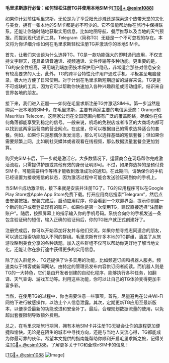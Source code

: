 **毛里求斯旅行必备：如何轻松注册TG并使用本地SIM卡[[TG💪+ @esim1088](https://t.me/s/esim1088)]**

如果你计划前往毛里求斯，无论是为了享受阳光沙滩还是探索这个热带天堂的文化与美食，拥有一张本地的SIM卡都是必不可少的。它不仅能帮助你在旅行中保持联系，还能让你随时随地获取实用信息，比如地图导航、餐厅推荐以及当地的天气预报。而提到现代通讯工具，Telegram（简称TG）无疑是一个不可忽视的存在。本文将为你详细介绍如何在毛里求斯轻松注册TG并激活你的本地SIM卡。

首先，让我们来谈谈为什么选择TG。TG是一款功能强大的即时通讯应用，不仅支持文字聊天，还具备语音通话、视频通话、文件传输等多种功能。更重要的是，TG的安全性极高，采用端到端加密技术保护用户隐私，非常适合那些对信息安全有较高要求的人士。此外，TG的跨平台特性允许用户通过手机、平板甚至电脑登录，极大地方便了日常使用。对于计划在毛里求斯短期逗留的游客来说，TG更是不可或缺的工具，因为它可以帮助你快速加入各种兴趣群组或活动组织，结识来自世界各地的朋友。

接下来，我们进入正题——如何在毛里求斯注册TG并激活SIM卡。第一步当然是购买一张本地的SIM卡。在毛里求斯，主要有两家主要的电信运营商：Orange和Mauritius Telecom。这两家公司在全国范围内都有广泛的覆盖网络，确保你在任何角落都能享受到稳定的信号。一般来说，机场的免税店或者市区的大商场内都可以找到这两家运营商的营业网点。在这里，你可以根据自己的需求选择适合的套餐。例如，如果你只是想偶尔发发消息，那么可以选择基础的短信套餐；但如果你需要频繁上网，比如刷社交媒体或者观看在线视频，那么数据流量套餐会更加划算。

购买完SIM卡后，下一步就是激活它。大多数情况下，运营商会在现场帮你完成激活流程，只需提供护照或其他有效的身份证明即可。不过，如果你选择的是预付费SIM卡，可能需要稍作等待才能收到激活成功的通知。在此期间，请确保你的手机已经设置为接收短信的状态，因为激活过程中可能会发送验证码到你的手机上。

当SIM卡成功激活后，接下来就是安装并注册TG了。TG的应用程序可以在Google Play Store或Apple App Store免费下载。打开应用商店搜索“Telegram”，然后点击安装按钮。安装完成后，启动应用程序，你会看到一个欢迎界面，提示你创建一个新的账户或者登录现有的账户。如果你是第一次使用TG，建议直接选择“注册新账户”。随后，按照屏幕上的指示输入你的手机号码。系统会向你的手机发送一条包含验证码的短信，输入正确的验证码后，你的TG账户就正式创建好了。

注册完成后，你可以开始添加好友并与他们交流。如果你想寻找志同道合的朋友，可以通过搜索功能加入不同的群组。毛里求斯有许多本地的TG群组，涵盖了从旅游攻略到美食分享的各种话题。加入这些群组不仅可以帮助你更好地了解当地文化，还能让你在旅行途中获得更多的实用信息。

除了加入群组外，TG还提供了许多实用的功能，比如频道订阅和机器人服务。频道类似于博客或新闻网站，由特定的管理员发布内容供订阅者阅读。而机器人则是TG的一大特色，它们是由开发者创建的自动化程序，能够执行各种任务，如翻译、天气查询、游戏互动等。利用这些功能，你可以让自己的TG体验变得更加丰富多彩。

当然，在使用TG的过程中，你也需要注意一些事项。首先，尽量避免在公共Wi-Fi网络下进行敏感操作，以防止个人信息泄露。其次，定期更新TG应用至最新版本，以便享受最新的功能改进和安全补丁。最后，合理规划数据流量的使用，以免超出套餐限制导致额外费用。

总之，在毛里求斯旅行期间，拥有本地SIM卡并注册TG无疑会让你的旅程更加便捷和愉快。无论是在陌生的城市中寻找方向，还是与当地人交流心得，TG都能成为你最可靠的伙伴。希望本文提供的指南能帮助你顺利开启毛里求斯之旅，记得关注[TG💪+ @esim1088](https://t.me/s/esim1088)，了解更多关于TG和全球eSIM卡的信息！

[[TG💪+ @esim1088](https://t.me/s/esim1088) ![Image](https://i.postimg.cc/4NQfJmqS/Snipaste-2025-05-13-00-14-12.png)]